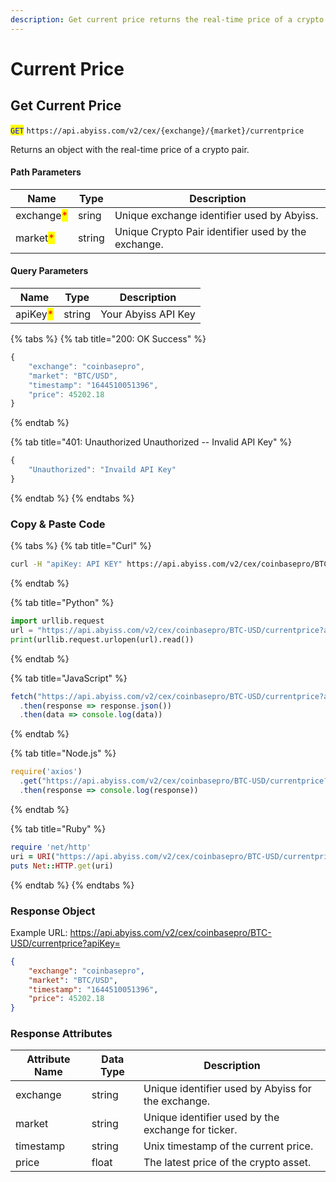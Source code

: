 ```yaml
---
description: Get current price returns the real-time price of a crypto pair.
---
```


# Current Price

## Get Current Price

<mark style="color:blue;">`GET`</mark> `https://api.abyiss.com/v2/cex/{exchange}/{market}/currentprice`

Returns an object with the real-time price of a crypto pair.&#x20;

#### Path Parameters

| Name                                       | Type   | Description                                         |
| ------------------------------------------ | ------ | --------------------------------------------------- |
| exchange<mark style="color:red;">\*</mark> | sring  | Unique exchange identifier used by Abyiss.          |
| market<mark style="color:red;">\*</mark>   | string | Unique Crypto Pair identifier used by the exchange. |

#### Query Parameters

| Name                                     | Type   | Description         |
| ---------------------------------------- | ------ | ------------------- |
| apiKey<mark style="color:red;">\*</mark> | string | Your Abyiss API Key |

{% tabs %}
{% tab title="200: OK Success" %}
```javascript
{
    "exchange": "coinbasepro",
    "market": "BTC/USD",
    "timestamp": "1644510051396",
    "price": 45202.18
}
```
{% endtab %}

{% tab title="401: Unauthorized Unauthorized -- Invalid API Key" %}
```javascript
{
    "Unauthorized": "Invaild API Key"
}
```
{% endtab %}
{% endtabs %}

### **Copy & Paste Code**

{% tabs %}
{% tab title="Curl" %}
```bash
curl -H "apiKey: API KEY" https://api.abyiss.com/v2/cex/coinbasepro/BTC-USD/currentprice
```
{% endtab %}

{% tab title="Python" %}
```python
import urllib.request
url = "https://api.abyiss.com/v2/cex/coinbasepro/BTC-USD/currentprice?apiKey=*"
print(urllib.request.urlopen(url).read())
```
{% endtab %}

{% tab title="JavaScript" %}
```javascript
fetch("https://api.abyiss.com/v2/cex/coinbasepro/BTC-USD/currentprice?apiKey=*")
  .then(response => response.json())
  .then(data => console.log(data))
```
{% endtab %}

{% tab title="Node.js" %}
```javascript
require('axios')
  .get("https://api.abyiss.com/v2/cex/coinbasepro/BTC-USD/currentprice?apiKey=*")
  .then(response => console.log(response))
```
{% endtab %}

{% tab title="Ruby" %}
```ruby
require 'net/http'
uri = URI("https://api.abyiss.com/v2/cex/coinbasepro/BTC-USD/currentprice?apiKey=*")
puts Net::HTTP.get(uri)
```
{% endtab %}
{% endtabs %}

### **Response Object**

Example URL: https://api.abyiss.com/v2/cex/coinbasepro/BTC-USD/currentprice?apiKey=

```json
{
    "exchange": "coinbasepro",
    "market": "BTC/USD",
    "timestamp": "1644510051396",
    "price": 45202.18
}
```

### Response Attributes

| Attribute Name | Data Type | Description                                        |
| -------------- | --------- | -------------------------------------------------- |
| exchange       | string    | Unique identifier used by Abyiss for the exchange. |
| market         | string    | Unique identifier used by the exchange for ticker. |
| timestamp      | string    | Unix timestamp of the current price.               |
| price          | float     | The latest price of the crypto asset.              |
